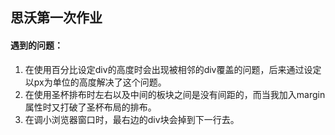 ## 思沃第一次作业

#### 遇到的问题：

1. 在使用百分比设定div的高度时会出现被相邻的div覆盖的问题，后来通过设定以px为单位的高度解决了这个问题。
2. 在使用圣杯排布时左右以及中间的板块之间是没有间距的，而当我加入margin属性时又打破了圣杯布局的排布。
3. 在调小浏览器窗口时，最右边的div块会掉到下一行去。

